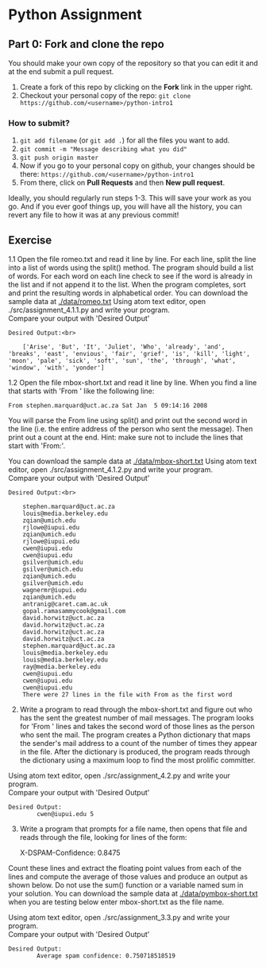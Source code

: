 # Python Assignment


## Part 0: Fork and clone the repo

You should make your own copy of the repository so that you can edit it and at the end submit a pull request.

1. Create a fork of this repo by clicking on the **Fork** link in the upper right.
2. Checkout your personal copy of the repo: `git clone https://github.com/<username>/python-intro1`

### How to submit?
1. `git add filename` (or `git add .`) for all the files you want to add.
2. `git commit -m "Message describing what you did"`
3. `git push origin master`
4. Now if you go to your personal copy on github, your changes should be there: `https://github.com/<username>/python-intro1`
5. From there, click on **Pull Requests** and then **New pull request**.

Ideally, you should regularly run steps 1-3. This will save your work as you go. And if you ever goof things up, you will have all the history, you can revert any file to how it was at any previous commit!

## Exercise 
1.1 Open the file romeo.txt and read it line by line. For each line, split the line into a list of words using the split() method. The program should build a list of words. For each word on each line check to see if the word is already in the list and if not append it to the list. When the program completes, sort and print the resulting words in alphabetical order.
You can download the sample data at [./data/romeo.txt](https://github.com/alexseong/dsy_python_intro_4/blob/master/data/romeo.txt)
Using atom text editor, open ./src/assignment_4.1.1.py and write your program.
<br>Compare your output with 'Desired Output'

    Desired Output:<br> 

        ['Arise', 'But', 'It', 'Juliet', 'Who', 'already', 'and', 'breaks', 'east', 'envious', 'fair', 'grief', 'is', 'kill', 'light', 'moon', 'pale', 'sick', 'soft', 'sun', 'the', 'through', 'what', 'window', 'with', 'yonder']

1.2 Open the file mbox-short.txt and read it line by line. When you find a line that starts with 'From ' like the following line:

    From stephen.marquard@uct.ac.za Sat Jan  5 09:14:16 2008

You will parse the From line using split() and print out the second word in the line (i.e. the entire address of the person who sent the message). Then print out a count at the end.
Hint: make sure not to include the lines that start with 'From:'.

You can download the sample data at [./data/mbox-short.txt](https://github.com/alexseong/dsy_python_intro_4/blob/master/data/mbox-short.txt)
Using atom text editor, open ./src/assignment_4.1.2.py and write your program.
<br>Compare your output with 'Desired Output'

    Desired Output:<br> 

        stephen.marquard@uct.ac.za
        louis@media.berkeley.edu
        zqian@umich.edu
        rjlowe@iupui.edu
        zqian@umich.edu
        rjlowe@iupui.edu
        cwen@iupui.edu
        cwen@iupui.edu
        gsilver@umich.edu
        gsilver@umich.edu
        zqian@umich.edu
        gsilver@umich.edu
        wagnermr@iupui.edu
        zqian@umich.edu
        antranig@caret.cam.ac.uk
        gopal.ramasammycook@gmail.com
        david.horwitz@uct.ac.za
        david.horwitz@uct.ac.za
        david.horwitz@uct.ac.za
        david.horwitz@uct.ac.za
        stephen.marquard@uct.ac.za
        louis@media.berkeley.edu
        louis@media.berkeley.edu
        ray@media.berkeley.edu
        cwen@iupui.edu
        cwen@iupui.edu
        cwen@iupui.edu
        There were 27 lines in the file with From as the first word

2. Write a program to read through the mbox-short.txt and figure out who has the sent the greatest number of mail messages. The program looks for 'From ' lines and takes the second word of those lines as the person who sent the mail. The program creates a Python dictionary that maps the sender's mail address to a count of the number of times they appear in the file. After the dictionary is produced, the program reads through the dictionary using a maximum loop to find the most prolific committer.

Using atom text editor, open ./src/assignment_4.2.py and write your program.
<br>Compare your output with 'Desired Output'
 

    Desired Output: 
            cwen@iupui.edu 5


3. Write a program that prompts for a file name, then opens that file and reads through the file, looking for lines of the form:

    X-DSPAM-Confidence:    0.8475

Count these lines and extract the floating point values from each of the lines and compute the average of those values and produce an output as shown below. Do not use the sum() function or a variable named sum in your solution.
You can download the sample data at [./data/pymbox-short.txt](https://github.com/alexseong/dsy_python_intro_3/blob/master/data/mbox-short.txt) when you are testing below enter mbox-short.txt as the file name.

Using atom text editor, open ./src/assignment_3.3.py and write your program.
<br>Compare your output with 'Desired Output'

    Desired Output: 
            Average spam confidence: 0.750718518519

